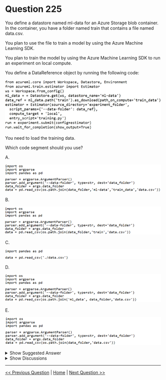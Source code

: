 # Question 225

You define a datastore named ml-data for an Azure Storage blob container. In the container, you have a folder named train that contains a file named data.csv.

You plan to use the file to train a model by using the Azure Machine Learning SDK.

You plan to train the model by using the Azure Machine Learning SDK to run an experiment on local compute.

You define a DataReference object by running the following code:

![Question Image](../images/q225_q_0021700001.png)

You need to load the training data.

Which code segment should you use?

A.

![Question Image](../images/q225_q_0021800001.png)

B.

![Question Image](../images/q225_q_0021800002.png)

C.

![Question Image](../images/q225_q_0021800003.png)

D.

![Question Image](../images/q225_q_0021800004.png)

E.

![Question Image](../images/q225_q_0021800005.png)

<details>
  <summary>Show Suggested Answer</summary>

<strong>E</strong><br>

<p>Example:</p>
<p>data_folder = args.data_folder</p>
<p># Load Train and Test data</p>
<p>train_data = pd.read_csv(os.path.join(data_folder, &#x27;data.csv&#x27;))</p>
<p>Reference:</p>
<p>https://www.element61.be/en/resource/azure-machine-learning-services-complete-toolbox-ai</p>

</details>

<details>
  <summary>Show Discussions</summary>

<blockquote><p><strong>trickerk</strong> <code>(Mon 07 Feb 2022 13:55)</code> - <em>Upvotes: 14</em></p><p>Given answer is correct cause &quot;data_folder&quot; already has &#x27;train&#x27; path.
Take a look at:
data_ref = ml_data.path(&#x27;train&#x27;).as_download(path_on_compute=&#x27;train_data&#x27;)</p></blockquote>
<blockquote><p><strong>rishi_ram</strong> <code>(Wed 01 Dec 2021 08:43)</code> - <em>Upvotes: 6</em></p><p>How about answer B as question says data is in &#x27;train&#x27; folder ?</p></blockquote>
<blockquote><p><strong>trickerk</strong> <code>(Fri 07 Jan 2022 11:39)</code> - <em>Upvotes: 1</em></p><p>I think the script will run inside the folder, so the absolute path will be returned, so doesn&#x27;t  need to describe the folder&#x27;s name.</p></blockquote>
<blockquote><p><strong>NullVoider_0</strong> <code>(Thu 20 Jun 2024 13:12)</code> - <em>Upvotes: 1</em></p><p>The correct code segment to load the training data is B. This is because you have defined the data reference as data_ref = ml_data.path(&#x27;train&#x27;).as_download(path_on_compute=&#x27;train_data&#x27;), which means that the data will be downloaded to the train_data folder on the compute target. Therefore, you need to use os.path.join(data_folder, &#x27;train&#x27;, &#x27;data.csv&#x27;) to read the CSV file from the train folder in the ml-data datastore.</p></blockquote>
<blockquote><p><strong>fhlos</strong> <code>(Thu 28 Dec 2023 12:41)</code> - <em>Upvotes: 2</em></p><p>B - ChatGPT
The correct code segment to load the training data in this scenario is:

B.
import os
import argparse
import pandas as pd
parser = argparse.ArgumentParser()
parser.add_argument(&#x27;--data-folder&#x27;, type=str, dest=&#x27;data_folder&#x27;)
args = parser.parse_args()
data_folder = args.data_folder
data = pd.read_csv(os.path.join(data_folder, &#x27;train&#x27;, &#x27;data.csv&#x27;))

Explanation:
The code segment B properly handles the command-line argument parsing using the argparse module and retrieves the data_folder argument. It then uses os.path.join to construct the correct path to the training data file data.csv within the specified data_folder.

The other code segments (A, C, D, E) either have syntax errors, incorrect path references, or incorrect argument parsing, which would lead to issues when trying to load the training data.

Therefore, the correct code segment is B.</p></blockquote>

<blockquote><p><strong>Lion007</strong> <code>(Sun 30 Jun 2024 11:59)</code> - <em>Upvotes: 2</em></p><p>The Correct answer is as given: E
We just need to join the data_folder with the CSV file data.csv
data = pd.read_csv(os.path.join(data_folder, &#x27;data.csv&#x27;))

Let me explain why B is WRONG:
The DataReference is configured to download the data from a datastore to a local directory named &#x27;train_data&#x27; on the compute target:
data_ref = ml_data.path(&#x27;train&#x27;).as_download(path_on_compute=&#x27;train_data&#x27;)

In this context, the data_ref object will download the contents of the &#x27;train&#x27; folder from the Azure Blob Storage to a local directory called &#x27;train_data&#x27; on the compute target. The script_params in the Estimator object then passes this data_ref as an argument for --data-folder:
script_params={&#x27;--data-folder&#x27;: data_ref},

Given this setup, the training script (optin E) expects the --data-folder argument to specify the path to the directory where the data.csv file is located. It then reads this CSV file into a pandas DataFrame.</p></blockquote>

<blockquote><p><strong>Lion007</strong> <code>(Sun 30 Jun 2024 11:59)</code> - <em>Upvotes: 2</em></p><p>Option B assumes that the data.csv file is still inside the directory &#x27;train&#x27; within the data_folder. This is WRONG since the path is already constructed in the data_ref without the need to repeat the &#x27;train&#x27; directory, as the data_ref is already pointing to the correct location of the data.csv file.</p></blockquote>
<blockquote><p><strong>Andrea2</strong> <code>(Fri 09 Dec 2022 09:04)</code> - <em>Upvotes: 4</em></p><p>I think answer E is correct. Data_ref contains the reference to data, that has been downloaded on the compute at the path train_data. For this reason you can simply add data.csv to load data.</p></blockquote>
<blockquote><p><strong>YipingRuan</strong> <code>(Tue 25 Jan 2022 15:15)</code> - <em>Upvotes: 1</em></p><p>Seems different from #43 above (using input)</p></blockquote>
<blockquote><p><strong>MohsenSic</strong> <code>(Tue 28 Dec 2021 01:57)</code> - <em>Upvotes: 2</em></p><p>@rishi_ram, I guess it is wrong as we will end up with  two &#x27;&#x27;train&quot;s in the path, one from data_folder and one from &quot;train&quot;</p></blockquote>

</details>

---

[<< Previous Question](question_224.md) | [Home](../index.md) | [Next Question >>](question_226.md)
